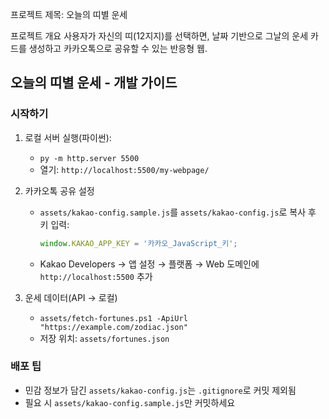 프로젝트 제목: 오늘의 띠별 운세

프로젝트 개요
사용자가 자신의 띠(12지지)를 선택하면, 날짜 기반으로 그날의 운세 카드를 생성하고 카카오톡으로 공유할 수 있는 반응형 웹.
## 오늘의 띠별 운세 - 개발 가이드

### 시작하기
1. 로컬 서버 실행(파이썬):
   - `py -m http.server 5500`
   - 열기: `http://localhost:5500/my-webpage/`

2. 카카오톡 공유 설정
   - `assets/kakao-config.sample.js`를 `assets/kakao-config.js`로 복사 후 키 입력:
     ```js
     window.KAKAO_APP_KEY = '카카오_JavaScript_키';
     ```
   - Kakao Developers → 앱 설정 → 플랫폼 → Web 도메인에 `http://localhost:5500` 추가

3. 운세 데이터(API → 로컬)
   - `assets/fetch-fortunes.ps1 -ApiUrl "https://example.com/zodiac.json"`
   - 저장 위치: `assets/fortunes.json`

### 배포 팁
- 민감 정보가 담긴 `assets/kakao-config.js`는 `.gitignore`로 커밋 제외됨
- 필요 시 `assets/kakao-config.sample.js`만 커밋하세요



